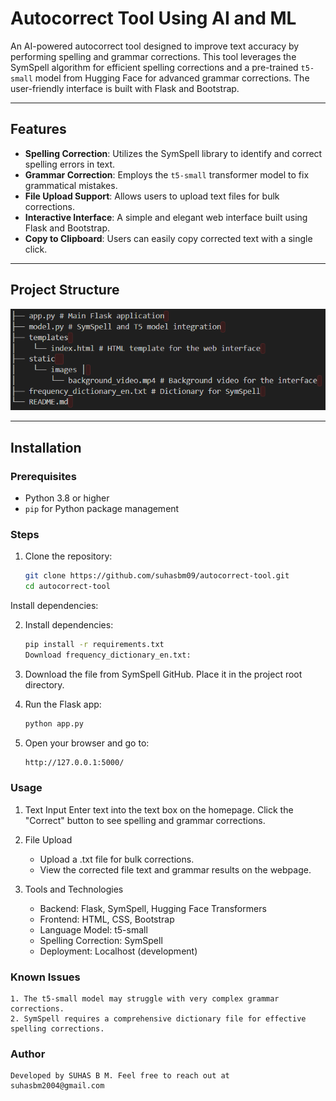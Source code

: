 # Autocorrect Tool Using AI and ML

An AI-powered autocorrect tool designed to improve text accuracy by performing spelling and grammar corrections. This tool leverages the SymSpell algorithm for efficient spelling corrections and a pre-trained `t5-small` model from Hugging Face for advanced grammar corrections. The user-friendly interface is built with Flask and Bootstrap.

---

## Features
- **Spelling Correction**: Utilizes the SymSpell library to identify and correct spelling errors in text.
- **Grammar Correction**: Employs the `t5-small` transformer model to fix grammatical mistakes.
- **File Upload Support**: Allows users to upload text files for bulk corrections.
- **Interactive Interface**: A simple and elegant web interface built using Flask and Bootstrap.
- **Copy to Clipboard**: Users can easily copy corrected text with a single click.

---

## Project Structure

![alt text](image.png)


---

## Installation

### Prerequisites
- Python 3.8 or higher
- `pip` for Python package management

### Steps
1. Clone the repository:
   ```bash
   git clone https://github.com/suhasbm09/autocorrect-tool.git
   cd autocorrect-tool
Install dependencies:

2. Install dependencies:
    ```bash
    pip install -r requirements.txt
    Download frequency_dictionary_en.txt:

3. Download the file from SymSpell GitHub.
    Place it in the project root directory.

4. Run the Flask app:
    ```bash
    python app.py
    
5. Open your browser and go to:
    ```bash
    http://127.0.0.1:5000/

### Usage

1. Text Input
    Enter text into the text box on the homepage.
    Click the "Correct" button to see spelling and grammar corrections.

2. File Upload
    * Upload a .txt file for bulk corrections.
    * View the corrected file text and grammar results on the webpage.

3. Tools and Technologies
    * Backend: Flask, SymSpell, Hugging Face Transformers
    * Frontend: HTML, CSS, Bootstrap
    * Language Model: t5-small
    * Spelling Correction: SymSpell
    * Deployment: Localhost (development)


### Known Issues
    1. The t5-small model may struggle with very complex grammar corrections.
    2. SymSpell requires a comprehensive dictionary file for effective spelling corrections.

### Author
    
    Developed by SUHAS B M. Feel free to reach out at suhasbm2004@gmail.com 
